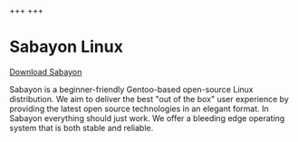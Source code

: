 +++
+++

# Sabayon Linux

[Download Sabayon](/download)

Sabayon is a beginner-friendly Gentoo-based open-source Linux distribution.
We aim to deliver the best "out of the box" user experience by providing
the latest open source technologies in an elegant format.
In Sabayon everything should just work.
We offer a bleeding edge operating system that is both stable and reliable.

